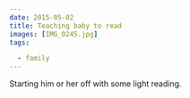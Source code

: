 ```yaml
---
date: 2015-05-02
title: Teaching baby to read
images: [IMG_0245.jpg]
tags:

  - family
---
```

Starting him or her off with some light reading.